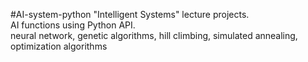 #AI-system-python
"Intelligent Systems" lecture projects. <br>
AI functions using Python API.   
neural network, genetic algorithms, hill climbing, simulated annealing, optimization algorithms
